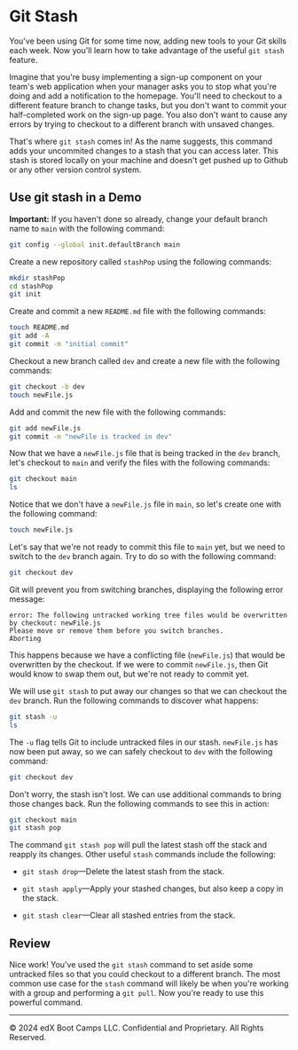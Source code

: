 # Git Stash

You've been using Git for some time now, adding new tools to your Git skills each week. Now you'll learn how to take advantage of the useful `git stash` feature.

Imagine that you're busy implementing a sign-up component on your team's web application when your manager asks you to stop what you're doing and add a notification to the homepage. You'll need to checkout to a different feature branch to change tasks, but you don't want to commit your half-completed work on the sign-up page. You also don't want to cause any errors by trying to checkout to a different branch with unsaved changes.

That's where `git stash` comes in! As the name suggests, this command adds your uncommited changes to a stash that you can access later. This stash is stored locally on your machine and doesn't get pushed up to Github or any other version control system.

## Use git stash in a Demo

**Important:** If you haven't done so already, change your default branch name to `main` with the following command:

```sh
git config --global init.defaultBranch main
```

Create a new repository called `stashPop` using the following commands:

```sh
mkdir stashPop
cd stashPop
git init
```

Create and commit a new `README.md` file with the following commands:

```sh
touch README.md
git add -A
git commit -m "initial commit"
```

Checkout a new branch called `dev` and create a new file with the following commands:

```sh
git checkout -b dev
touch newFile.js
```

Add and commit the new file with the following commands:

```sh
git add newFile.js
git commit -m "newFile is tracked in dev"
```

Now that we have a `newFile.js` file that is being tracked in the `dev` branch, let's checkout to `main` and verify the files with the following commands:

```sh
git checkout main
ls
```

Notice that we don't have a `newFile.js` file in `main`, so let's create one with the following command:

```sh
touch newFile.js
```

Let's say that we're not ready to commit this file to `main` yet, but we need to switch to the `dev` branch again. Try to do so with the following command:

```sh
git checkout dev
```

Git will prevent you from switching branches, displaying the following error message:

```text
error: The following untracked working tree files would be overwritten by checkout: newFile.js
Please move or remove them before you switch branches.
Aborting
```

This happens because we have a conflicting file (`newFile.js`) that would be overwritten by the checkout. If we were to commit `newFile.js`, then Git would know to swap them out, but we're not ready to commit yet.

We will use `git stash` to put away our changes so that we can checkout the `dev` branch. Run the following commands to discover what happens:

```sh
git stash -u
ls
```

The `-u` flag tells Git to include untracked files in our stash. `newFile.js` has now been put away, so we can safely checkout to `dev` with the following command:

```sh
git checkout dev
```

Don't worry, the stash isn't lost. We can use additional commands to bring those changes back. Run the following commands to see this in action:

```sh
git checkout main
git stash pop
```

The command `git stash pop` will pull the latest stash off the stack and reapply its changes. Other useful `stash` commands include the following:

  * `git stash drop`&mdash;Delete the latest stash from the stack.

  * `git stash apply`&mdash;Apply your stashed changes, but also keep a copy in the stack.

  * `git stash clear`&mdash;Clear all stashed entries from the stack.

## Review

Nice work! You've used the `git stash` command to set aside some untracked files so that you could checkout to a different branch. The most common use case for the `stash` command will likely be when you're working with a group and performing a `git pull`. Now you're ready to use this powerful command.

---

© 2024 edX Boot Camps LLC. Confidential and Proprietary. All Rights Reserved.
